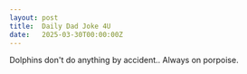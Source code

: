 ```yaml
---
layout: post
title:  Daily Dad Joke 4U
date:   2025-03-30T00:00:00Z
---
```

Dolphins don't do anything by accident.. Always on porpoise.
